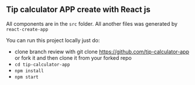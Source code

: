## Tip calculator APP create with React js

All components are in the `src` folder. All another files was generated by `react-create-app`

You can run this project locally just do:

* clone branch review with git clone https://github.com/tip-calculator-app or fork it and then clone it from your forked repo
* `cd tip-calculator-app`
* `npm install`
* `npm start`
